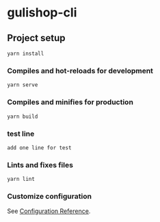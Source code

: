 # gulishop-cli

## Project setup
```
yarn install
```

### Compiles and hot-reloads for development
```
yarn serve
```

### Compiles and minifies for production
```
yarn build
```
### test line
```
add one line for test
```

### Lints and fixes files
```
yarn lint
```

### Customize configuration
See [Configuration Reference](https://cli.vuejs.org/config/).
